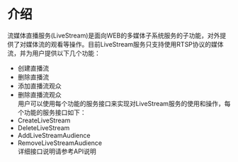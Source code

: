 
# 介绍

流媒体直播服务(LiveStream)是面向WEB的多媒体子系统服务的子功能，对外提供了对媒体流的观看等操作。目前LiveStream服务只支持使用RTSP协议的媒体流，并为用户提供以下几个功能：  
- 创建直播流
- 删除直播流
- 添加直播流观众
- 删除直播流观众  
用户可以使用每个功能的服务接口来实现对LiveStream服务的使用和操作，每个功能的服务接口如下：  
- CreateLiveStream
- DeleteLiveStream
- AddLiveStreamAudience
- RemoveLiveStreamAudience  
详细接口说明请参考API说明
